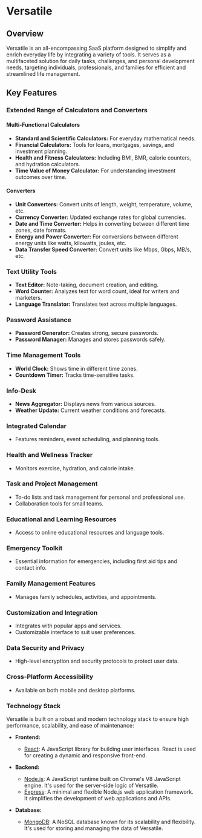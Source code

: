 # Versatile

## Overview
Versatile is an all-encompassing SaaS platform designed to simplify and enrich everyday life by integrating a variety of tools. It serves as a multifaceted solution for daily tasks, challenges, and personal development needs, targeting individuals, professionals, and families for efficient and streamlined life management.

## Key Features

### Extended Range of Calculators and Converters

#### Multi-Functional Calculators
- **Standard and Scientific Calculators:** For everyday mathematical needs.
- **Financial Calculators:** Tools for loans, mortgages, savings, and investment planning.
- **Health and Fitness Calculators:** Including BMI, BMR, calorie counters, and hydration calculators.
- **Time Value of Money Calculator:** For understanding investment outcomes over time.

#### Converters
- **Unit Converters:** Convert units of length, weight, temperature, volume, etc.
- **Currency Converter:** Updated exchange rates for global currencies.
- **Date and Time Converter:** Helps in converting between different time zones, date formats.
- **Energy and Power Converter:** For conversions between different energy units like watts, kilowatts, joules, etc.
- **Data Transfer Speed Converter:** Convert units like Mbps, Gbps, MB/s, etc.

### Text Utility Tools
- **Text Editor:** Note-taking, document creation, and editing.
- **Word Counter:** Analyzes text for word count, ideal for writers and marketers.
- **Language Translator:** Translates text across multiple languages.

### Password Assistance
- **Password Generator:** Creates strong, secure passwords.
- **Password Manager:** Manages and stores passwords safely.

### Time Management Tools
- **World Clock:** Shows time in different time zones.
- **Countdown Timer:** Tracks time-sensitive tasks.

### Info-Desk
- **News Aggregator:** Displays news from various sources.
- **Weather Update:** Current weather conditions and forecasts.

### Integrated Calendar
- Features reminders, event scheduling, and planning tools.

### Health and Wellness Tracker
- Monitors exercise, hydration, and calorie intake.

### Task and Project Management
- To-do lists and task management for personal and professional use.
- Collaboration tools for small teams.

### Educational and Learning Resources
- Access to online educational resources and language tools.

### Emergency Toolkit
- Essential information for emergencies, including first aid tips and contact info.

### Family Management Features
- Manages family schedules, activities, and appointments.

### Customization and Integration
- Integrates with popular apps and services.
- Customizable interface to suit user preferences.

### Data Security and Privacy
- High-level encryption and security protocols to protect user data.

### Cross-Platform Accessibility
- Available on both mobile and desktop platforms.

### Technology Stack

Versatile is built on a robust and modern technology stack to ensure high performance, scalability, and ease of maintenance:

- **Frontend:** 
  - [React](https://reactjs.org/): A JavaScript library for building user interfaces. React is used for creating a dynamic and responsive front-end.

- **Backend:**
  - [Node.js](https://nodejs.org/): A JavaScript runtime built on Chrome's V8 JavaScript engine. It's used for the server-side logic of Versatile.
  - [Express](https://expressjs.com/): A minimal and flexible Node.js web application framework. It simplifies the development of web applications and APIs.
  
- **Database:**
  - [MongoDB](https://www.mongodb.com/): A NoSQL database known for its scalability and flexibility. It's used for storing and managing the data of Versatile.

 
